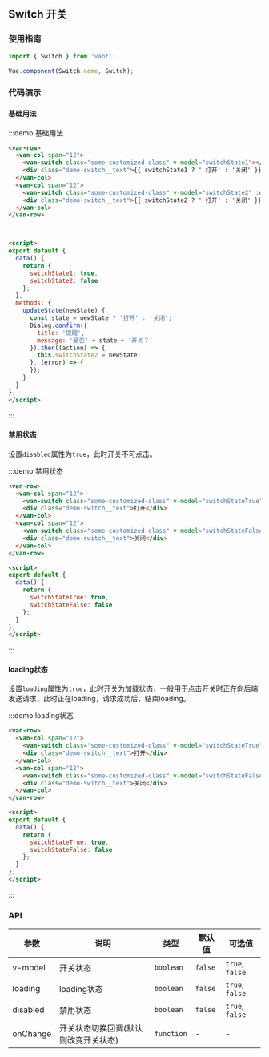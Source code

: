 <style>
.demo-switch {
  .van-switch {
    float: left;
    margin: 0 15px;
  }

  &__text {
    display: inline-block;
    line-height: 32px;
    float: left;
    font-size: 14px;
    color: #333;
  }
}
</style>

<script>
import Dialog from 'packages/dialog';

export default {
  data() {
    return {
      switchState1: true,
      switchState2: false,
      switchStateTrue: true,
      switchStateFalse: false
    };
  },
  methods: {
    updateState(newState) {
      const state = newState ? '打开' : '关闭';
      Dialog.confirm({
        title: '提醒',
        message: '是否' + state + '开关？'
      }).then((action) => {
        this.switchState2 = newState;
      }, (error) => {});
    }
  }
};  
</script>

## Switch 开关

### 使用指南
``` javascript
import { Switch } from 'vant';

Vue.component(Switch.name, Switch);
```

### 代码演示

#### 基础用法

:::demo 基础用法
```html
<van-row>
  <van-col span="12">
    <van-switch class="some-customized-class" v-model="switchState1"></van-switch>
    <div class="demo-switch__text">{{ switchState1 ? ' 打开' : '关闭' }}</div>
  </van-col>
  <van-col span="12">
    <van-switch class="some-customized-class" v-model="switchState2" :on-change="updateState"></van-switch>
    <div class="demo-switch__text">{{ switchState2 ? ' 打开' : '关闭' }}</div>
  </van-col>
</van-row>



<script>
export default {
  data() {
    return {
      switchState1: true,
      switchState2: false
    };
  },
  methods: {
    updateState(newState) {
      const state = newState ? '打开' : '关闭';
      Dialog.confirm({
        title: '提醒',
        message: '是否' + state + '开关？'
      }).then((action) => {
        this.switchState2 = newState;
      }, (error) => {
      });
    }
  }
};  
</script>
```
:::

#### 禁用状态

设置`disabled`属性为`true`，此时开关不可点击。

:::demo 禁用状态
```html
<van-row>
  <van-col span="12">
    <van-switch class="some-customized-class" v-model="switchStateTrue" disabled></van-switch>
    <div class="demo-switch__text">打开</div>
  </van-col>
  <van-col span="12">
    <van-switch class="some-customized-class" v-model="switchStateFalse" disabled></van-switch>
    <div class="demo-switch__text">关闭</div>
  </van-col>
</van-row>

<script>
export default {
  data() {
    return {
      switchStateTrue: true,
      switchStateFalse: false
    };
  }
};  
</script>
```
:::

#### loading状态

设置`loading`属性为`true`，此时开关为加载状态，一般用于点击开关时正在向后端发送请求，此时正在loading，请求成功后，结束loading。

:::demo loading状态
```html
<van-row>
  <van-col span="12">
    <van-switch class="some-customized-class" v-model="switchStateTrue" loading></van-switch>
    <div class="demo-switch__text">打开</div>
  </van-col>
  <van-col span="12">
    <van-switch class="some-customized-class" v-model="switchStateFalse" loading></van-switch>
    <div class="demo-switch__text">关闭</div>
  </van-col>
</van-row>

<script>
export default {
  data() {
    return {
      switchStateTrue: true,
      switchStateFalse: false
    };
  }
};  
</script>
```
:::

### API

| 参数       | 说明      | 类型       | 默认值       | 可选值       |
|-----------|-----------|-----------|-------------|-------------|
| v-model | 开关状态 | `boolean`  | `false`          | `true`, `false`    |
| loading | loading状态 | `boolean`  | `false`          | `true`, `false`    |
| disabled | 禁用状态 | `boolean`  | `false`          | `true`, `false`    |
| onChange | 开关状态切换回调(默认则改变开关状态) | `function`  | -          | - |

